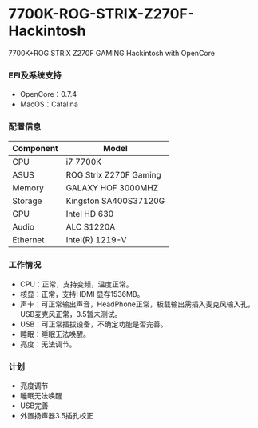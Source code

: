 # 7700K-ROG-STRIX-Z270F-Hackintosh
7700K+ROG STRIX Z270F GAMING Hackintosh with OpenCore
### EFI及系统支持
- OpenCore：0.7.4  
- MacOS：Catalina

### 配置信息
| Component  | Model |
| ------------- | ------------- |
| CPU  | i7 7700K  |
| ASUS  | ROG Strix Z270F Gaming |
| Memory |  GALAXY HOF 3000MHZ |
| Storage | Kingston  SA400S37120G |
| GPU | Intel HD 630 |
| Audio | ALC S1220A |
| Ethernet | Intel(R) 1219-V |
### 工作情况
- CPU：正常，支持变频，温度正常。
- 核显：正常，支持HDMI 显存1536MB。
- 声卡：可正常输出声音，HeadPhone正常，板载输出需插入麦克风输入孔，USB麦克风正常，3.5暂未测试。
- USB：可正常插拔设备，不确定功能是否完善。
- 睡眠：睡眠无法唤醒。
- 亮度：无法调节。
### 计划
- 亮度调节
- 睡眠无法唤醒
- USB完善
- 外置扬声器3.5插孔校正
